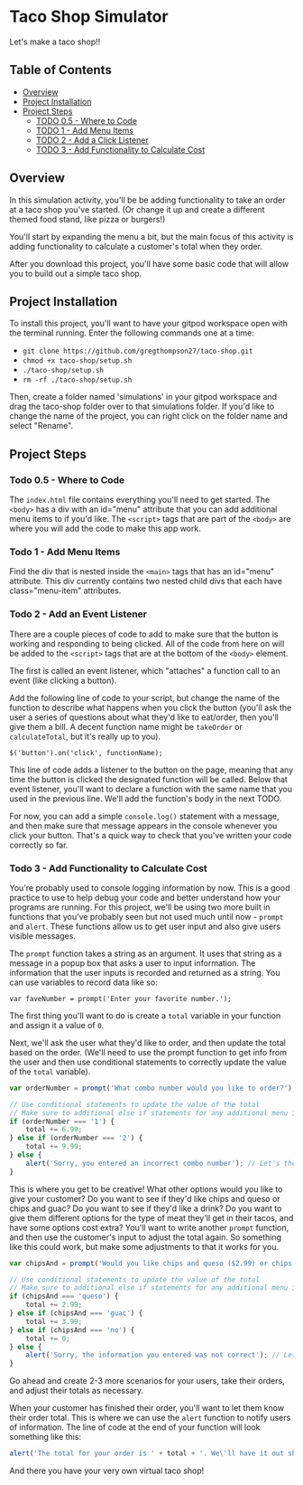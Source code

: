 Taco Shop Simulator
===

Let's make a taco shop!!

## Table of Contents
- [Overview](#overview)
- [Project Installation](#project-installation)
- [Project Steps](#project-steps)
    - [TODO 0.5 - Where to Code](#todo-0.5-where-to-code)
    - [TODO 1 - Add Menu Items](#todo-1-add-menu-items)
    - [TODO 2 - Add a Click Listener](#todo-2-add-a-click-listener)
    - [TODO 3 - Add Functionality to Calculate Cost](#todo-3-add-functionality-to-calculate-cost)

## Overview

In this simulation activity, you'll be be adding functionality to take an order at a taco shop you've started. (Or change it up and create a different themed food stand, like pizza or burgers!)

You'll start by expanding the menu a bit, but the main focus of this activity is adding functionality to calculate a customer's total when they order.

After you download this project, you'll have some basic code that will allow you to build out a simple taco shop.

## Project Installation

To install this project, you'll want to have your gitpod workspace open with the terminal running. Enter the following commands one at a time:

* `git clone https://github.com/gregthompson27/taco-shop.git`
* `chmod +x taco-shop/setup.sh`
* `./taco-shop/setup.sh`
* `rm -rf ./taco-shop/setup.sh`

Then, create a folder named 'simulations' in your gitpod workspace and drag the taco-shop folder over to that simulations folder. If you'd like to change the name of the project, you can right click on the folder name and select "Rename".

## Project Steps

### Todo 0.5 - Where to Code

The `index.html` file contains everything you'll need to get started. The `<body>` has a div with an id="menu" attribute that you can add additional menu items to if you'd like. The `<script>` tags that are part of the `<body>` are where you will add the code to make this app work.

### Todo 1 - Add Menu Items

Find the div that is nested inside the `<main>` tags that has an id="menu" attribute. This div currently contains two nested child divs that each have class="menu-item" attributes.

### Todo 2 - Add an Event Listener

There are a couple pieces of code to add to make sure that the button is working and responding to being clicked. All of the code from here on will be added to the `<script>` tags that are at the bottom of the `<body>` element.

The first is called an event listener, which "attaches" a function call to an event (like clicking a button).

Add the following line of code to your script, but change the name of the function to describe what happens when you click the button (you'll ask the user a series of questions about what they'd like to eat/order, then you'll give them a bill. A decent function name might be `takeOrder` or `calculateTotal`, but it's really up to you).

`$('button').on('click', functionName);`

This line of code adds a listener to the button on the page, meaning that any time the button is clicked the designated function will be called. Below that event listener, you'll want to declare a function with the same name that you used in the previous line. We'll add the function's body in the next TODO.

For now, you can add a simple `console.log()` statement with a message, and then make sure that message appears in the console whenever you click your button. That's a quick way to check that you've written your code correctly so far. 

### Todo 3 - Add Functionality to Calculate Cost

You're probably used to console logging information by now. This is a good practice to use to help debug your code and better understand how your programs are running. For this project, we'll be using two more built in functions that you've probably seen but not used much until now - `prompt` and `alert`. These functions allow us to get user input and also give users visible messages. 

The `prompt` function takes a string as an argument. It uses that string as a message in a popup box that asks a user to input information. The information that the user inputs is recorded and returned as a string. You can use variables to record data like so:

`var faveNumber = prompt('Enter your favorite number.');`

The first thing you'll want to do is create a `total` variable in your function and assign it a value of `0`.

Next, we'll ask the user what they'd like to order, and then update the total based on the order. (We'll need to use the prompt function to get info from the user and then use conditional statements to correctly update the value of the `total` variable).

```js
var orderNumber = prompt('What combo number would you like to order?'); // NOTE: the value will be stored as a string

// Use conditional statements to update the value of the total
// Make sure to additional else if statements for any additional menu items you added in TODO 1
if (orderNumber === '1') {
    total += 6.99;
} else if (orderNumber === '2') {
    total += 9.99;
} else {
    alert('Sorry, you entered an incorrect combo number'); // Let's the user know that they incorrectly entered information
}
```

This is where you get to be creative! What other options would you like to give your customer? Do you want to see if they'd like chips and queso or chips and guac? Do you want to see if they'd like a drink? Do you want to give them different options for the type of meat they'll get in their tacos, and have some options cost extra? You'll want to write another `prompt` function, and then use the customer's input to adjust the total again. So something like this could work, but make some adjustments to that it works for you.

```js
var chipsAnd = prompt('Would you like chips and queso ($2.99) or chips and guac($3.99)? Type in "queso" for chips and queso, "guac" for chips and quac, or "no" if you want to limit your happiness and not get chips.'); // NOTE: the value will be stored as a string

// Use conditional statements to update the value of the total
// Make sure to additional else if statements for any additional menu items you added in TODO 1
if (chipsAnd === 'queso') {
    total += 2.99;
} else if (chipsAnd === 'guac') {
    total += 3.99;
} else if (chipsAnd === 'no') {
    total += 0;
} else {
    alert('Sorry, the information you entered was not correct'); // Let's the user know that they incorrectly entered information
}
```

Go ahead and create 2-3 more scenarios for your users, take their orders, and adjust their totals as necessary.

When your customer has finished their order, you'll want to let them know their order total. This is where we can use the `alert` function to notify users of information. The line of code at the end of your function will look something like this:

```js
alert('The total for your order is ' + total + '. We\'ll have it out shortly. Thanks for visiting the taco shop, and have a nice day!');
```

And there you have your very own virtual taco shop!